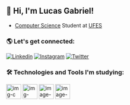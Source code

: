 ## 👨 Hi, I'm Lucas Gabriel!

- <a href="https://informatica.ufes.br/">Computer Science</a> Student at <a href="https://www.ufes.br/">UFES</a>

### 🌎 Let's get connected:

[![Linkedin](https://img.shields.io/badge/LinkedIn-0077B5?style=for-the-badge&logo=linkedin&logoColor=white)](https://www.linkedin.com/in/lucas-go-costa/)
[![Instagram](https://img.shields.io/badge/Instagram-E4405F?style=for-the-badge&logo=instagram&logoColor=white)](https://www.instagram.com/lucas.go.costa)
[![Twitter](https://img.shields.io/badge/Twitter-1DA1F2?style=for-the-badge&logo=twitter&logoColor=white)](https://twitter.com/lucaass_gabriel)

### 🛠️ Technologies and Tools I'm studying:

<div>
  <img align="center" alt="img-c" height="40" width="40" src="https://cdn.jsdelivr.net/gh/devicons/devicon/icons/c/c-original.svg"/>
  <img align="center" alt="img-c++" height="40" width="40" src="https://cdn.jsdelivr.net/gh/devicons/devicon/icons/cplusplus/cplusplus-original.svg"/>
  <img align="center" alt="image-java" height="40" width="40" src="https://cdn.jsdelivr.net/gh/devicons/devicon/icons/java/java-original-wordmark.svg"/>
  <img align="center" alt="image-python" height="40" width="40" src="https://cdn.jsdelivr.net/gh/devicons/devicon/icons/python/python-original.svg"/>
</div>

